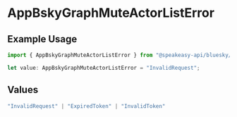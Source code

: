# AppBskyGraphMuteActorListError

## Example Usage

```typescript
import { AppBskyGraphMuteActorListError } from "@speakeasy-api/bluesky/models/errors";

let value: AppBskyGraphMuteActorListError = "InvalidRequest";
```

## Values

```typescript
"InvalidRequest" | "ExpiredToken" | "InvalidToken"
```